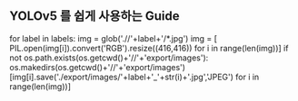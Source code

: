 ## YOLOv5 를 쉽게 사용하는 Guide

for label in labels: 
	img = glob('.//'+label+'/*.jpg')
	img = [ PIL.open(img[i]).convert('RGB').resize((416,416)) for i in range(len(img))]
	if not os.path.exists(os.getcwd()+'//'+'export/images'):
   		os.makedirs(os.getcwd()+'//'+'export/images')
	[img[i].save('./export/images/'+label+'_'+str(i)+'.jpg','JPEG') for i in range(len(img))]

